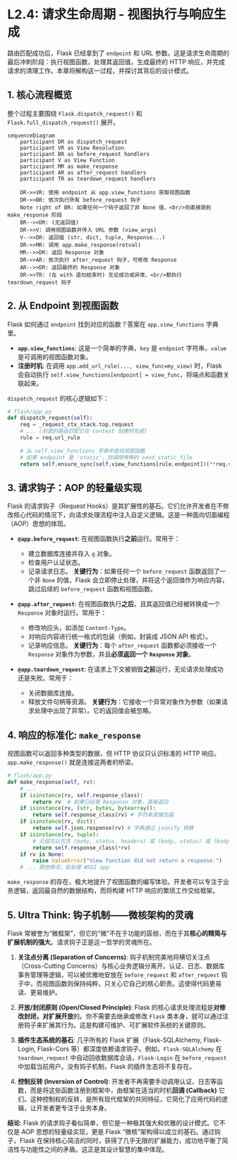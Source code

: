 # L2.4: 请求生命周期 - 视图执行与响应生成

路由匹配成功后，Flask 已经拿到了 `endpoint` 和 URL 参数。这是请求生命周期的最后冲刺阶段：执行视图函数，处理其返回值，生成最终的 HTTP 响应，并完成请求的清理工作。本章将解构这一过程，并探讨其背后的设计模式。

## 1. 核心流程概览

整个过程主要围绕 `Flask.dispatch_request()` 和 `Flask.full_dispatch_request()` 展开。

```mermaid
sequenceDiagram
    participant DR as dispatch_request
    participant VR as View Resolution
    participant BR as before_request handlers
    participant V as View Function
    participant MR as make_response
    participant AR as after_request handlers
    participant TR as teardown_request handlers

    DR->>VR: 使用 endpoint 从 app.view_functions 获取视图函数
    DR->>BR: 依次执行所有 before_request 钩子
    Note right of BR: 如果任何一个钩子返回了非 None 值，<br/>则直接跳到 make_response 阶段
    BR-->>DR: (无返回值)
    DR->>V: 调用视图函数并传入 URL 参数 (view_args)
    V-->>DR: 返回值 (str, dict, tuple, Response...)
    DR->>MR: 调用 app.make_response(retval)
    MR-->>DR: 返回 Response 对象
    DR->>AR: 依次执行 after_request 钩子，可修改 Response
    AR-->>DR: 返回最终的 Response 对象
    DR->>TR: (在 with 语句结束时) 无论成功或异常，<br/>都执行 teardown_request 钩子
```

## 2. 从 Endpoint 到视图函数

Flask 如何通过 `endpoint` 找到对应的函数？答案在 `app.view_functions` 字典里。

- **`app.view_functions`**: 这是一个简单的字典，`key` 是 `endpoint` 字符串，`value` 是可调用的视图函数对象。
- **注册时机**: 在调用 `app.add_url_rule(..., view_func=my_view)` 时，Flask 会自动执行 `self.view_functions[endpoint] = view_func`，将端点和函数关联起来。

`dispatch_request` 的核心逻辑如下：

```python
# flask/app.py
def dispatch_request(self):
    req = _request_ctx_stack.top.request
    # ... (前面的路由匹配已在 context 创建时完成)
    rule = req.url_rule
    
    # 从 self.view_functions 字典中查找视图函数
    # 如果 endpoint 是 'static'，则调用特殊的 send_static_file
    return self.ensure_sync(self.view_functions[rule.endpoint])(**req.view_args)
```

## 3. 请求钩子：AOP 的轻量级实现

Flask 的请求钩子（Request Hooks）是其扩展性的基石。它们允许开发者在不修改核心代码的情况下，向请求处理流程中注入自定义逻辑。这是一种面向切面编程（AOP）思想的体现。

- **`@app.before_request`**: 在视图函数执行**之前**运行。常用于：
    - 建立数据库连接并存入 `g` 对象。
    - 检查用户认证状态。
    - 记录请求日志。
    **关键行为**：如果任何一个 `before_request` 函数返回了一个非 `None` 的值，Flask 会立即停止处理，并将这个返回值作为响应内容，跳过后续的 `before_request` 函数和视图函数。

- **`@app.after_request`**: 在视图函数执行**之后**，且其返回值已经被转换成一个 `Response` 对象时运行。常用于：
    - 修改响应头，如添加 `Content-Type`。
    - 对响应内容进行统一格式的包装（例如，封装成 JSON API 格式）。
    - 记录响应信息。
    **关键行为**：每个 `after_request` 函数都必须接收一个 `Response` 对象作为参数，并且**必须返回一个 `Response` 对象**。

- **`@app.teardown_request`**: 在请求上下文被销毁**之前**运行，无论请求处理成功还是失败。常用于：
    - 关闭数据库连接。
    - 释放文件句柄等资源。
    **关键行为**：它接收一个异常对象作为参数（如果请求处理中出现了异常）。它的返回值会被忽略。

## 4. 响应的标准化: `make_response`

视图函数可以返回多种类型的数据，但 HTTP 协议只认识标准的 HTTP 响应。`app.make_response()` 就是连接这两者的桥梁。

```python
# flask/app.py
def make_response(self, rv):
    # ...
    if isinstance(rv, self.response_class):
        return rv  # 如果已经是 Response 对象，直接返回
    if isinstance(rv, (str, bytes, bytearray)):
        return self.response_class(rv) # 字符串直接包装
    if isinstance(rv, dict):
        return self.json.response(rv) # 字典通过 jsonify 转换
    if isinstance(rv, tuple):
        # 元组可以包含 (body, status, headers) 或 (body, status) 或 (body, headers)
        return self.response_class(*rv)
    if rv is None:
        raise ValueError("View function did not return a response.")
    # ... 其他情况，如处理 WSGI app
```

`make_response` 的存在，极大地提升了视图函数的编写体验。开发者可以专注于业务逻辑，返回最自然的数据结构，而将构建 HTTP 响应的繁琐工作交给框架。

## 5. Ultra Think: 钩子机制——微核架构的灵魂

Flask 常被誉为“微框架”，但它的“微”不在于功能的孱弱，而在于其**核心的精简与扩展机制的强大**。请求钩子正是这一哲学的灵魂所在。

1.  **关注点分离 (Separation of Concerns)**: 钩子机制完美地将横切关注点（Cross-Cutting Concerns）与核心业务逻辑分离开。认证、日志、数据库事务管理等逻辑，可以被优雅地安放在 `before_request` 和 `after_request` 钩子中，而视图函数则保持纯粹，只关心它自己的核心职责。这使得代码更易读、更易维护。

2.  **开放/封闭原则 (Open/Closed Principle)**: Flask 的核心请求处理流程是**对修改封闭，对扩展开放**的。你不需要去继承或修改 `Flask` 类本身，就可以通过注册钩子来扩展其行为。这是构建可维护、可扩展软件系统的关键原则。

3.  **插件生态系统的基石**: 几乎所有的 Flask 扩展（Flask-SQLAlchemy, Flask-Login, Flask-Cors 等）都深度依赖请求钩子。例如，`Flask-SQLAlchemy` 在 `teardown_request` 中自动回收数据库会话，`Flask-Login` 在 `before_request` 中加载当前用户。没有钩子机制，Flask 的插件生态将不复存在。

4.  **控制反转 (Inversion of Control)**: 开发者不再需要手动调用认证、日志等函数，而是将这些函数注册到框架中，由框架在适当的时机**回调 (Callback)** 它们。这种控制权的反转，是所有现代框架的共同特征，它简化了应用代码的逻辑，让开发者更专注于业务本身。

**结论**: Flask 的请求钩子看似简单，但它是一种极其强大和优雅的设计模式。它不仅是 AOP 思想的轻量级实现，更是 Flask “微核”架构得以成立的基石。通过钩子，Flask 在保持核心简洁的同时，获得了几乎无限的扩展能力，成功地平衡了简洁性与功能性之间的矛盾。这正是其设计智慧的集中体现。